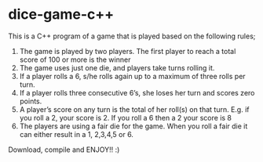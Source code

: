 # dice-game-c++

This is a C++ program of a game that is played based on the following rules;

1. The game is played by two players. The first player to reach a total score of 100 or more is the winner
2. The game uses just one die, and players take turns rolling it.
3. If a player rolls a 6, s/he rolls again up to a maximum of three rolls per turn.
4. If a player rolls three consecutive 6’s, she loses her turn and scores zero points.
5. A player’s score on any turn is the total of her roll(s) on that turn. E.g. if you roll a 2, your score is 2. If you roll a 6 then a 2 your score is 8
6. The players are using a fair die for the game. When you roll a fair die it can either result in a 1, 2,3,4,5 or 6.

Download, compile and ENJOY!! :)
